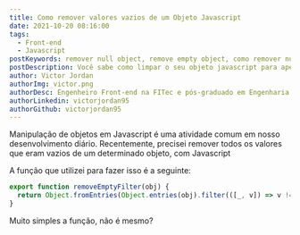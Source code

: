 ```yaml
---
title: Como remover valores vazios de um Objeto Javascript
date: 2021-10-20 08:16:00
tags:
  - Front-end
  - Javascript
postKeywords: remover null object, remove empty object, como remover null object, exibir apenas valores objeto
postDescription: Você sabe como limpar o seu objeto javascript para apenas conter chaves do objeto com valor?
author: Victor Jordan
authorImg: victor.png
authorDesc: Engenheiro Front-end na FITec e pós-graduado em Engenharia de Software pela PUC-MG e formado em Banco de Dados pela Fatec, apaixonado por usabilidade, performance e UX!
authorLinkedin: victorjordan95
authorGithub: victorjordan95
---
```


Manipulação de objetos em Javascript é uma atividade comum em nosso desenvolvimento diário.
Recentemente, precisei remover todos os valores que eram vazios de um determinado objeto, com Javascript

A função que utilizei para fazer isso é a seguinte:

<!-- more -->

```javascript
export function removeEmptyFilter(obj) {
  return Object.fromEntries(Object.entries(obj).filter(([_, v]) => v != null && v !== ''));
}
```

Muito simples a função, não é mesmo?
